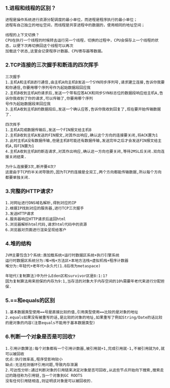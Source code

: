 ### 1.进程和线程的区别？
    进程是操作系统进行资源分配调度的最小单位，而进程是程序执行的最小单位；
    进程有自己独立的地址空间，而线程是共享进程中的数据的，使用相同的地址空间；
    
    线程的上下文切换？
    CPU在执行一个线程的时候转去运行另一个线程，切换的过程中，CPU会保存上一个线程的状态，以便下次再切换回这个线程可以再次
    加载这个状态,这里会记录程序计数器、CPU寄存器等数据。

### 2.TCP连接的三次握手和断连的四次挥手
    三次握手
    1.主机A和主机B进行通信,由主机A向主机B发送一个SYN同步序列号,请求建立连接,告诉你我要和你通信,你要用哪个序列号作为起始数据段回应我
    2.主机B收到主机A的请求后,发送一个带有应答ACK和同步SYN标志位的数据段响应给主机A,告诉你我收到了你的请求,可以传输了,你要用哪个序列
    号作为起始数据段来回应我
    3.主机A收到主机B的数据段后,发送一个确认应答,告诉你我收到回复了,现在要开始传输数据了.

    四次挥手
    1.主机A完成数据传输后,发送一个FIN报文给主机B
    2.主机B收到主机A发送的FIN报文,对其作出响应,确认这个方向的连接要关闭,将ACK置为1
    3.此时主机A没有数据传输,但是主机B可能还有数据传输,发送完毕之后才会发送FIN报文给主机A,将FIN置为1
    4.主机A收到主机B的断连请求,对其作出响应,确认这一方向也要关闭,等待2MSL后关闭.双向连接关闭结束.
    
    为什么连接要3次,断开要4次?
    这是由于TCP的半关闭导致的,因为TCP的连接是全双工,两个方向都能传输数据,所以每个方向都要单独关闭.

### 3.完整的HTTP请求?
    1.对网址进行DNS域名解析,得到对应的IP
    2.根据IP找到对应的服务器,进行TCP三次握手
    3.发送HTTP请求
    4.服务器响应HTTP请求后返回html
    5.浏览器解析html代码,请求html代码中的资源
    6.浏览器对页面进行渲染呈现给客户

### 4.堆的结构
    JVM主要包含3个系统:类加载系统+运行时数据区系统+执行引擎系统
    运行时数据区系统分为:堆+栈+方法区+本地方法栈+虚拟机栈+程序计数器
    堆分为:年轻代+老年代+永久代(1.8后改为metaspace)
    
    年轻代(复制算法)中为什么Eden区和survivor区是8:1:1?
    因为复制算法用来担保的内存为9:1,当存活的对象大于内存空间的10%需要年老代来进行分配担保.

### 5.==和equals的区别
    1.基本数据类型使用==号是直接比较的值,引用类型使用==比较的是对象的地址
    2.equals如果没有被重写的话,是比较的对象的地址,如果重写了例如String/Date的话比较的是对象的内容(注意equals不能用于基本数据类型)

### 6.判断一个对象是否是可回收?
    1.引用计数算法:每个对象都有一个引用计数器,被引用就+1,完成引用就-1,不被引用就为0,就可以被回收
    优点:执行效率高,程序受影响较小
    缺点:无法检测循环引用问题,导致内存泄漏
    2.可达性分析:通过判断对象的引用链来决定对象是否可回收,从这些节点开始向下搜索,搜索走过的路径称为引用链,当一个对象到GC ROOTS
    没有任何引用链相连,则证明该对象是可以被回收的.
